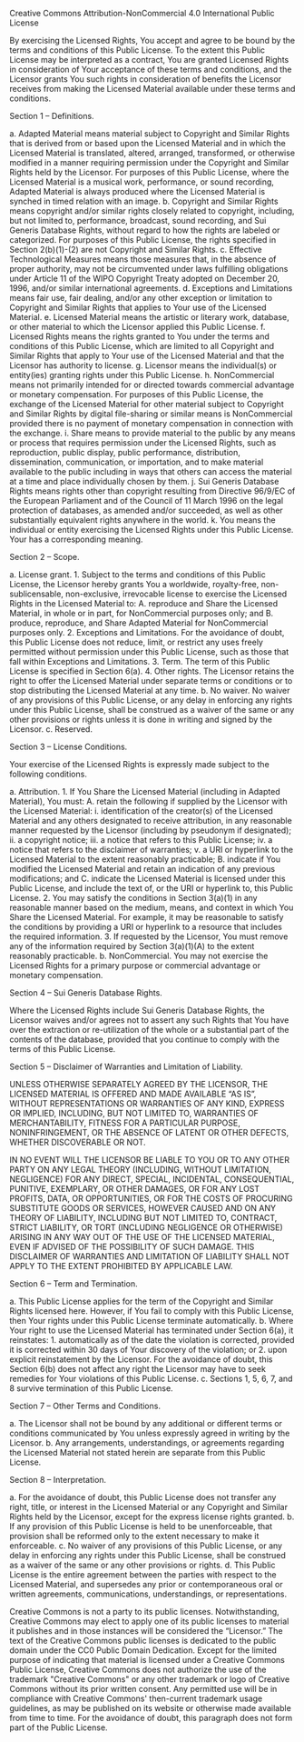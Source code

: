 Creative Commons Attribution-NonCommercial 4.0 International Public License

By exercising the Licensed Rights, You accept and agree to be bound by the terms and conditions of this Public License. To the extent this Public License may be interpreted as a contract, You are granted Licensed Rights in consideration of Your acceptance of these terms and conditions, and the Licensor grants You such rights in consideration of benefits the Licensor receives from making the Licensed Material available under these terms and conditions.

Section 1 – Definitions.

a.  Adapted Material means material subject to Copyright and Similar Rights that is derived from or based upon the Licensed Material and in which the Licensed Material is translated, altered, arranged, transformed, or otherwise modified in a manner requiring permission under the Copyright and Similar Rights held by the Licensor. For purposes of this Public License, where the Licensed Material is a musical work, performance, or sound recording, Adapted Material is always produced where the Licensed Material is synched in timed relation with an image.
b.  Copyright and Similar Rights means copyright and/or similar rights closely related to copyright, including, but not limited to, performance, broadcast, sound recording, and Sui Generis Database Rights, without regard to how the rights are labeled or categorized. For purposes of this Public License, the rights specified in Section 2(b)(1)-(2) are not Copyright and Similar Rights.
c.  Effective Technological Measures means those measures that, in the absence of proper authority, may not be circumvented under laws fulfilling obligations under Article 11 of the WIPO Copyright Treaty adopted on December 20, 1996, and/or similar international agreements.
d.  Exceptions and Limitations means fair use, fair dealing, and/or any other exception or limitation to Copyright and Similar Rights that applies to Your use of the Licensed Material.
e.  Licensed Material means the artistic or literary work, database, or other material to which the Licensor applied this Public License.
f.  Licensed Rights means the rights granted to You under the terms and conditions of this Public License, which are limited to all Copyright and Similar Rights that apply to Your use of the Licensed Material and that the Licensor has authority to license.
g.  Licensor means the individual(s) or entity(ies) granting rights under this Public License.
h.  NonCommercial means not primarily intended for or directed towards commercial advantage or monetary compensation. For purposes of this Public License, the exchange of the Licensed Material for other material subject to Copyright and Similar Rights by digital file-sharing or similar means is NonCommercial provided there is no payment of monetary compensation in connection with the exchange.
i.  Share means to provide material to the public by any means or process that requires permission under the Licensed Rights, such as reproduction, public display, public performance, distribution, dissemination, communication, or importation, and to make material available to the public including in ways that others can access the material at a time and place individually chosen by them.
j.  Sui Generis Database Rights means rights other than copyright resulting from Directive 96/9/EC of the European Parliament and of the Council of 11 March 1996 on the legal protection of databases, as amended and/or succeeded, as well as other substantially equivalent rights anywhere in the world.
k.  You means the individual or entity exercising the Licensed Rights under this Public License. Your has a corresponding meaning.

Section 2 – Scope.

a.  License grant.
    1. Subject to the terms and conditions of this Public License, the Licensor hereby grants You a worldwide, royalty-free, non-sublicensable, non-exclusive, irrevocable license to exercise the Licensed Rights in the Licensed Material to:
        A. reproduce and Share the Licensed Material, in whole or in part, for NonCommercial purposes only; and
        B. produce, reproduce, and Share Adapted Material for NonCommercial purposes only.
    2. Exceptions and Limitations. For the avoidance of doubt, this Public License does not reduce, limit, or restrict any uses freely permitted without permission under this Public License, such as those that fall within Exceptions and Limitations.
    3. Term. The term of this Public License is specified in Section 6(a).
    4. Other rights. The Licensor retains the right to offer the Licensed Material under separate terms or conditions or to stop distributing the Licensed Material at any time.
b.  No waiver. No waiver of any provisions of this Public License, or any delay in enforcing any rights under this Public License, shall be construed as a waiver of the same or any other provisions or rights unless it is done in writing and signed by the Licensor.
c.  Reserved.

Section 3 – License Conditions.

Your exercise of the Licensed Rights is expressly made subject to the following conditions.

a.  Attribution.
    1. If You Share the Licensed Material (including in Adapted Material), You must:
        A. retain the following if supplied by the Licensor with the Licensed Material:
            i. identification of the creator(s) of the Licensed Material and any others designated to receive attribution, in any reasonable manner requested by the Licensor (including by pseudonym if designated);
            ii. a copyright notice;
            iii. a notice that refers to this Public License;
            iv. a notice that refers to the disclaimer of warranties;
            v. a URI or hyperlink to the Licensed Material to the extent reasonably practicable;
        B. indicate if You modified the Licensed Material and retain an indication of any previous modifications; and
        C. indicate the Licensed Material is licensed under this Public License, and include the text of, or the URI or hyperlink to, this Public License.
    2. You may satisfy the conditions in Section 3(a)(1) in any reasonable manner based on the medium, means, and context in which You Share the Licensed Material. For example, it may be reasonable to satisfy the conditions by providing a URI or hyperlink to a resource that includes the required information.
    3. If requested by the Licensor, You must remove any of the information required by Section 3(a)(1)(A) to the extent reasonably practicable.
b.  NonCommercial. You may not exercise the Licensed Rights for a primary purpose or commercial advantage or monetary compensation.

Section 4 – Sui Generis Database Rights.

Where the Licensed Rights include Sui Generis Database Rights, the Licensor waives and/or agrees not to assert any such Rights that You have over the extraction or re-utilization of the whole or a substantial part of the contents of the database, provided that you continue to comply with the terms of this Public License.

Section 5 – Disclaimer of Warranties and Limitation of Liability.

UNLESS OTHERWISE SEPARATELY AGREED BY THE LICENSOR, THE LICENSED MATERIAL IS OFFERED AND MADE AVAILABLE “AS IS”, WITHOUT REPRESENTATIONS OR WARRANTIES OF ANY KIND, EXPRESS OR IMPLIED, INCLUDING, BUT NOT LIMITED TO, WARRANTIES OF MERCHANTABILITY, FITNESS FOR A PARTICULAR PURPOSE, NONINFRINGEMENT, OR THE ABSENCE OF LATENT OR OTHER DEFECTS, WHETHER DISCOVERABLE OR NOT.

IN NO EVENT WILL THE LICENSOR BE LIABLE TO YOU OR TO ANY OTHER PARTY ON ANY LEGAL THEORY (INCLUDING, WITHOUT LIMITATION, NEGLIGENCE) FOR ANY DIRECT, SPECIAL, INCIDENTAL, CONSEQUENTIAL, PUNITIVE, EXEMPLARY, OR OTHER DAMAGES, OR FOR ANY LOST PROFITS, DATA, OR OPPORTUNITIES, OR FOR THE COSTS OF PROCURING SUBSTITUTE GOODS OR SERVICES, HOWEVER CAUSED AND ON ANY THEORY OF LIABILITY, INCLUDING BUT NOT LIMITED TO, CONTRACT, STRICT LIABILITY, OR TORT (INCLUDING NEGLIGENCE OR OTHERWISE) ARISING IN ANY WAY OUT OF THE USE OF THE LICENSED MATERIAL, EVEN IF ADVISED OF THE POSSIBILITY OF SUCH DAMAGE. THIS DISCLAIMER OF WARRANTIES AND LIMITATION OF LIABILITY SHALL NOT APPLY TO THE EXTENT PROHIBITED BY APPLICABLE LAW.

Section 6 – Term and Termination.

a.  This Public License applies for the term of the Copyright and Similar Rights licensed here. However, if You fail to comply with this Public License, then Your rights under this Public License terminate automatically.
b.  Where Your right to use the Licensed Material has terminated under Section 6(a), it reinstates:
    1. automatically as of the date the violation is corrected, provided it is corrected within 30 days of Your discovery of the violation; or
    2. upon explicit reinstatement by the Licensor.
    For the avoidance of doubt, this Section 6(b) does not affect any right the Licensor may have to seek remedies for Your violations of this Public License.
c.  Sections 1, 5, 6, 7, and 8 survive termination of this Public License.

Section 7 – Other Terms and Conditions.

a.  The Licensor shall not be bound by any additional or different terms or conditions communicated by You unless expressly agreed in writing by the Licensor.
b.  Any arrangements, understandings, or agreements regarding the Licensed Material not stated herein are separate from this Public License.

Section 8 – Interpretation.

a.  For the avoidance of doubt, this Public License does not transfer any right, title, or interest in the Licensed Material or any Copyright and Similar Rights held by the Licensor, except for the express license rights granted.
b.  If any provision of this Public License is held to be unenforceable, that provision shall be reformed only to the extent necessary to make it enforceable.
c.  No waiver of any provisions of this Public License, or any delay in enforcing any rights under this Public License, shall be construed as a waiver of the same or any other provisions or rights.
d.  This Public License is the entire agreement between the parties with respect to the Licensed Material, and supersedes any prior or contemporaneous oral or written agreements, communications, understandings, or representations.

Creative Commons is not a party to its public licenses. Notwithstanding, Creative Commons may elect to apply one of its public licenses to material it publishes and in those instances will be considered the “Licensor.” The text of the Creative Commons public licenses is dedicated to the public domain under the CC0 Public Domain Dedication. Except for the limited purpose of indicating that material is licensed under a Creative Commons Public License, Creative Commons does not authorize the use of the trademark "Creative Commons" or any other trademark or logo of Creative Commons without its prior written consent. Any permitted use will be in compliance with Creative Commons' then-current trademark usage guidelines, as may be published on its website or otherwise made available from time to time. For the avoidance of doubt, this paragraph does not form part of the Public License.
